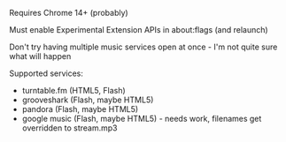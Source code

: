 Requires Chrome 14+ (probably)

Must enable Experimental Extension APIs in about:flags (and relaunch)

Don't try having multiple music services open at once - I'm not quite sure what will happen

Supported services:

  * turntable.fm (HTML5, Flash)
  * grooveshark (Flash, maybe HTML5)
  * pandora (Flash, maybe HTML5)
  * google music (Flash, maybe HTML5) - needs work, filenames get overridden to stream.mp3
